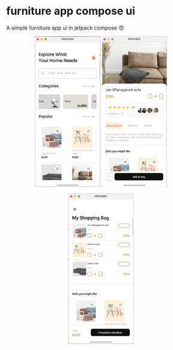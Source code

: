 # furniture app compose ui

A simple furniture app ui in jetpack compose 😍

<p align="center">
<img src="screenshots/one.png" height="400">
<img src="screenshots/two.png" height="400">
</p>

<p align="center">
<img src="screenshots/three.png" height="400">
</p>